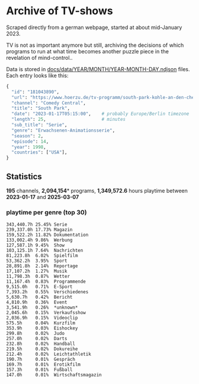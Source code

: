 # Archive of TV-shows

Scraped directly from a german webpage, started at about mid-January 2023.

TV is not as important anymore but still, archiving the decisions of which programs to run at what time
becomes another puzzle piece in the revelation of mind-control.. 

Data is stored in [docs/data/YEAR/MONTH/YEAR-MONTH-DAY.ndjson](docs/data/) files. 
Each entry looks like this:

```python
{
  "id": "181043890", 
  "url": "https://www.hoerzu.de/tv-programm/south-park-kohle-an-den-chefkoch/bid_181043890/", 
  "channel": "Comedy Central", 
  "title": "South Park", 
  "date": "2023-01-17T05:15:00",    # probably Europe/Berlin timezone 
  "length": 25,                     # minutes 
  "sub_title": "Serie", 
  "genre": "Erwachsenen-Animationsserie", 
  "season": 2, 
  "episode": 14, 
  "year": 1998, 
  "countries": ["USA"],
}
```

## Statistics

**195** channels, **2,094,154*** programs, **1,349,572.6** hours playtime between **2023-01-17** and **2025-03-07**


### playtime per genre (top 30)

    343,440.7h 25.45% Serie
    239,337.0h 17.73% Magazin
    159,522.2h 11.82% Dokumentation
    133,002.4h 9.86%  Werbung
    127,587.1h 9.45%  Show
    103,125.1h 7.64%  Nachrichten
    81,223.8h  6.02%  Spielfilm
    53,362.2h  3.95%  Sport
    28,891.8h  2.14%  Reportage
    17,107.2h  1.27%  Musik
    11,798.3h  0.87%  Wetter
    11,167.4h  0.83%  Programmende
    9,515.0h   0.71%  E-Sport
    7,393.2h   0.55%  Verschiedenes
    5,630.7h   0.42%  Bericht
    4,810.9h   0.36%  Event
    3,541.9h   0.26%  *unknown*
    2,045.6h   0.15%  Verkaufsshow
    2,036.9h   0.15%  Videoclip
    575.5h     0.04%  Kurzfilm
    353.9h     0.03%  Eishockey
    299.8h     0.02%  Judo
    257.0h     0.02%  Darts
    232.8h     0.02%  Handball
    219.5h     0.02%  Dokureihe
    212.4h     0.02%  Leichtathletik
    190.7h     0.01%  Gespräch
    169.7h     0.01%  Erotikfilm
    157.3h     0.01%  Fußball
    147.0h     0.01%  Wirtschaftsmagazin
